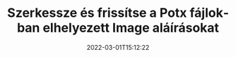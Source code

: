 ---
############################# Static ############################
layout: "auto-gen-signature"
date: 2022-03-01T15:12:22
draft: false
operation: Update
signaturetype: Image
fileformat: Potx
productName: .NET
lang: hu
productCode: net
otherformats: pdf doc docx docm dot dotm dotx odt ott rtf xls xlsx xlsm xlsb csv ods ots xltx xltm ppt pptx pps ppsx odp otp potx potm pptm ppsm
breadcrumb: Put Image signature on Potx for C#

############################# Head ############################
head_title: "Frissítse a Potx fájlokban elhelyezett Image aláírásokat a C# segítségével"
head_description: "Használjon egyszerű és könnyen érthető .NET kódot a Image aláírások frissítéséhez az aláírt Potx dokumentumokban."

############################# Header ############################
title: "Szerkessze és frissítse a Potx fájlokban elhelyezett Image aláírásokat"
description: "A(z) .NET API a(z) Image aláírások frissítését biztosítja a(z) Potx dokumentumokban. Frissítse az e-aláírásokat Potx dokumentumaiban néhány soros C# kóddal gyorsan és egyszerűen."
bg_image: "https://cms.admin.containerize.com/templates/aspose/App_Themes/V3/images/bg/header1.png"
bg_overlay: false
button:
    enable: true

############################# SubMenu ############################
submenu:
    enable: true

    left:
        img_alt: "GroupDocs.Signature for .NET"
        image: "https://cms.admin.containerize.com/templates/groupdocs/images/product-logos/90x90-noborder/groupdocs-signature-net.png"
        product: "GroupDocs.Signature"
        platform: ".NET"



############################# About ############################
about:
    enable: true
    title: "További információ a GroupDocs.Signature for .NET API funkcióiról"
    content: |
        A [GroupDocs.Signature for .NET](https://products.groupdocs.com/signature/net/) API-funkciók számos eszközt tartalmaznak az igény szerinti dokumentumformátumok elektronikus aláírással történő feldolgozására. Az e-aláírások széles spektruma támogatott, mint például szövegek, képek, digitális tanúsítványok, vonalkódok, QR-kódok, bélyegzők vagy metaadatok. Az ügyfelek hozzáadhatnak, eltávolíthatnak, szerkeszthetnek, érvényesíthetnek vagy kereshetnek digitális aláírásokban PDF-ekben, MS Word dokumentumokban, MS Excel munkafüzetekben, MS PowerPoint prezentációkban, Adobe Photoshop fájlokban és különféle képformátumokban. Számos hasznos funkció és beállítás érhető el.
    

############################# Steps ############################
steps:
    enable: true
    title_left: "A Image aláírások módosítása a Potx dokumentumban"
    content_left: |
        A [GroupDocs.Signature for .NET](https://products.groupdocs.com/signature/net/) olyan hasznos funkciókat tartalmaz, mint a Image aláírások frissítése a Potx dokumentumokban. Lehetővé teszi az aláírási funkciók módosítását extra kód nélkül.
        
        * Kezdésként hozzon létre egy aláírás objektumot, amely konstruktor paraméter elérési útjaként adja át azt a dokumentumot, amelyet frissíteni kell.
        * Ezután példányosítson egy megfelelő konkrét aláírási objektumot, és állítsa be annak azonosítóját és tulajdonságait, amelyeket módosítani kell.
        * Végül hívja meg a Signature's Update metódusát egy adott aláírási objektum átadásával.
        * Az eredmények frissítése az Ön értesítése szerint.

    title_right: "rendszerkövetelmények"
    content_right: |
        A GroupDocs.Signature for .NET minden nagyobb platformon és operációs rendszeren támogatott. Mielőtt végrehajtaná az alábbi kódot, győződjön meg arról, hogy a következő előfeltételek telepítve vannak a rendszeren.

        * Operációs rendszerek: Microsoft Windows, Linux, MacOS
        * Fejlesztői környezetek: Microsoft Visual Studio, Xamarin, MonoDevelop
        * Frameworks: .NET Framework, .NET Standard, .NET Core, Mono
        * Töltse le a(z) GroupDocs.Signature for .NET legújabb verzióját innen: [Nuget](https://www.nuget.org/packages/groupdocs.signature)
         
    code: |
        ```csharp    
                
        // Set up input Potx file
        string filePath = "input.potx";

        // Instantiate Signature for input file
        using (GroupDocs.Signature.Signature signature = new GroupDocs.Signature.Signature(filePath))
        {
                // Id of signature which is supposed to be updated
                // such Id might be got as a result of search operation
                string id = "ff988ab1-7403-4c8d-8db7-f2a56b9f8530";

                // provide signature features to update
                // set up particular signature id
                ImageSignature signatureToUpdate = new ImageSignature(id)
                {
                    // specify signature width
                    Width = 170,
                    // specify signature height
                    Height = 250,
                    // set left position
                    Left = 10,
                    // set top position
                    Top = 10
                };

                // update signature
                bool updateResult = signature.Update(signatureToUpdate);

                // process updation result
                if (updateResult)
                {
                    Console.WriteLine("Signature was updated successfully!");
                }
        }
        ```

############################# Demos ############################
demos:
    enable: true
    title: "A Image aláírások frissítése a dokumentum oldalain - Élő bemutató"
    content: |
       Szerkessze a Potx dokumentum különféle elektronikus aláírásait most a [GroupDocs.Signature App](https://products.groupdocs.app/signature/family) webhelyen.          

############################# More Formats ############################
more_formats:
    enable: true
    title: "Különféle Image aláírások frissítése a C# segítségével"
    content: |
        "Különféle dokumentumformátumokban elhelyezett digitális aláírások szerkesztése. Az aláírási adatok frissítése extra kód nélkül."
    format: 
       
       
back_to_top:
    enable: true
---